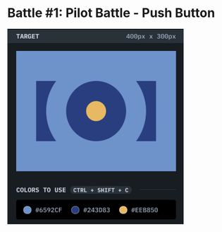 # Battle #1: Pilot Battle - <b>Push Button</b>

<img 
  src="./assets/push-button.png" 
  alt="Push Button" 
  width="400px"
/>
